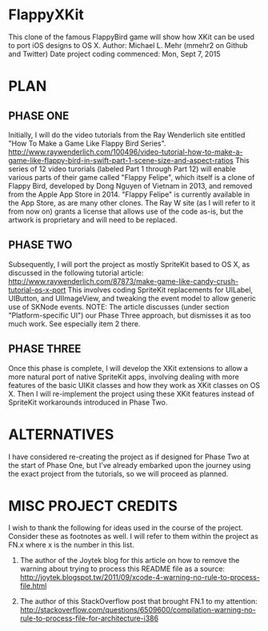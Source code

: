# FlappyXKit
This clone of the famous FlappyBird game will show how XKit can be used to port iOS designs to OS X.
Author: Michael L. Mehr (mmehr2 on Github and Twitter)
Date project coding commenced: Mon, Sept 7, 2015

PLAN
====

PHASE ONE
---------
Initially, I will do the video tutorials from the Ray Wenderlich site entitled "How To Make a Game Like Flappy Bird Series".
    http://www.raywenderlich.com/100496/video-tutorial-how-to-make-a-game-like-flappy-bird-in-swift-part-1-scene-size-and-aspect-ratios
This series of 12 video turorials (labeled Part 1 through Part 12) will enable various parts of their game called "Flappy Felipe", which itself is a clone of Flappy Bird, developed by Dong Nguyen of Vietnam in 2013, and removed from the Apple App Store in 2014. "Flappy Felipe" is currently available in the App Store, as are many other clones.
The Ray W site (as I will refer to it from now on) grants a license that allows use of the code as-is, but the artwork is proprietary and will need to be replaced.

PHASE TWO
---------
Subsequently, I will port the project as mostly SpriteKit based to OS X, as discussed in the following tutorial article:
    http://www.raywenderlich.com/87873/make-game-like-candy-crush-tutorial-os-x-port
This involves coding SpriteKit replacements for UILabel, UIButton, and UIImageView, and tweaking the event model to allow generic use of SKNode events.
NOTE: The article discusses (under section "Platform-specific UI") our Phase Three approach, but dismisses it as too much work. See especially item 2 there.

PHASE THREE
-----------
Once this phase is complete, I will develop the XKit extensions to allow a more natural port of native SpriteKit apps, involving dealing with more features of the basic UIKit classes and how they work as XKit classes on OS X.
Then I will re-implement the project using these XKit features instead of SpriteKit workarounds introduced in Phase Two.

ALTERNATIVES
============
I have considered re-creating the project as if designed for Phase Two at the start of Phase One, but I've already embarked upon the journey using the exact project from the tutorials, so we will proceed as planned.

MISC PROJECT CREDITS
====================
I wish to thank the following for ideas used in the course of the project. Consider these as footnotes as well. I will refer to them within the project as FN.x where x is the number in this list.

1. The author of the Joytek blog for this article on how to remove the warning about trying to process this README file as a source: http://joytek.blogspot.tw/2011/09/xcode-4-warning-no-rule-to-process-file.html

2. The author of this StackOverflow post that brought FN.1 to my attention: http://stackoverflow.com/questions/6509600/compilation-warning-no-rule-to-process-file-for-architecture-i386
